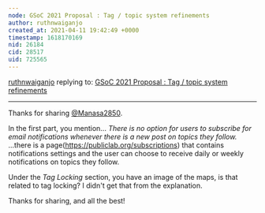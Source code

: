 ```yaml
---
node: GSoC 2021 Proposal : Tag / topic system refinements
author: ruthnwaiganjo
created_at: 2021-04-11 19:42:49 +0000
timestamp: 1618170169
nid: 26184
cid: 28517
uid: 725565
---
```




[ruthnwaiganjo](../profile/ruthnwaiganjo) replying to: [GSoC 2021 Proposal : Tag / topic system refinements](../notes/Manasa2850/04-10-2021/gsoc-2021-proposal-tag-topic-system-refinements)

----
Thanks for sharing [@Manasa2850](/profile/Manasa2850).

In the first part, you mention... _There is no option for users to subscribe for email notifications whenever there is a new post on topics they follow._
...there is a page(https://publiclab.org/subscriptions) that contains notifications settings and the user can choose to receive daily or weekly notifications on topics they follow.

Under the _Tag Locking_ section, you have an image of the maps, is that related to tag locking? I didn't get that from the explanation.


Thanks for sharing, and all the best!